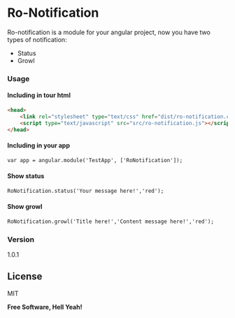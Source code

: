 # Ro-Notification

Ro-notification is a module for your angular project, now you have two types of notification:
  - Status
  - Growl
  
### Usage 

#### Including in tour html

```html
<head>
    <link rel="stylesheet" type="text/css" href="dist/ro-notification.css">
    <script type="text/javascript" src="src/ro-notification.js"></script>
</head>
```

#### Including in your app

```html
var app = angular.module('TestApp', ['RoNotification']);
```

#### Show status

```html
RoNotification.status('Your message here!','red'); 
```

#### Show growl

```html
RoNotification.growl('Title here!','Content message here!','red'); 
```

### Version
1.0.1

License
----

MIT


**Free Software, Hell Yeah!**
